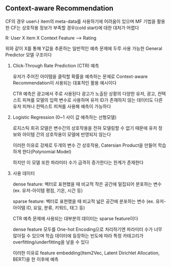 ## Context-aware Recommendation

CF의 경우 user나 item의 meta-data를 사용하기에 어려움이 있으며 MF 기법을 활용한 CF는 상호작용 정보가 부족할 경우(cold start)에 대한 대처가 어렵다

 R: User X item X Context Feature --> Rating

 위와 같이 X를 통해 Y값을 추론하는 일반적인 예측 문제에 두루 사용 가능한 General Predictor 모델 구조이다

1. Click-Through Rate Prediction (CTR) 예측

    유저가 주어진 아이템을 클릭할 확률을 예측하는 문제로 Context-aware Recommendation이 사용되는 대표적인 활용 예시이다

    CTR 예측은 광고에서 주로 사용된다 광고가 노출된 상황의 다양한 유저, 광고, 컨택스트 피쳐를 모델의 입력 변수로 사용하며 유저 ID가 존재하지 않는 데이터도 다른 유저 피쳐나 컨텍스트 피쳐를 사용해 예측이 가능하다

2. Logistic Regression (0~1 사이 값 예측하는 선형모델)

    로지스틱 회귀 모델은 변수간의 상호작용을 전혀 모델링할 수 없기 때문에 유저 정보와 아이템 간의 상호작용이 모델에 반영되지 않는다 

    이러한 이유로 강제로 두개의 변수 간 상호작용, Catersian Product을 만들어 학습하게 한다(Polynomial Model)

    하지만 이 모델 또한 파라미터 수가 급격히 증가한다는 한계가 존재한다

3. 사용 데이터

    dense feature: 벡터로 표현했을 때 비교적 작은 공간에 밀집되어 분포하는 변수 (ex. 유저-아이템 평점, 기온, 시간 등)

    sparse feature: 벡터로 표현했을 때 비교적 넓은 공간에 분포하는 변수 (ex. 유저-아이템 ID, 요일, 분류, 키워드, 태그 등)

    CTR 예측 문제에 사용되는 대부분의 데이터는 sparse feature이다

    dense feature 모두를 One-hot Encoding으로 처리하기엔 파라미터 수가 너무 많아질 수 있으며 학습 데이터에 등장하는 빈도에 따라 특정 카테고리가 overfitting/underfitting을 낳을 수 있다

    이러한 이유로 feature embedding(Item2Vec, Latent Dirichlet Allocation, BERT)을 한 이후에 예측
